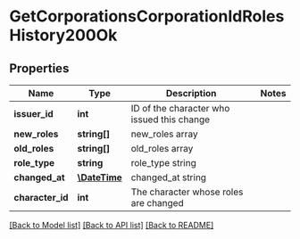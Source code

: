 # GetCorporationsCorporationIdRolesHistory200Ok

## Properties
Name | Type | Description | Notes
------------ | ------------- | ------------- | -------------
**issuer_id** | **int** | ID of the character who issued this change | 
**new_roles** | **string[]** | new_roles array | 
**old_roles** | **string[]** | old_roles array | 
**role_type** | **string** | role_type string | 
**changed_at** | [**\DateTime**](\DateTime.md) | changed_at string | 
**character_id** | **int** | The character whose roles are changed | 

[[Back to Model list]](../README.md#documentation-for-models) [[Back to API list]](../README.md#documentation-for-api-endpoints) [[Back to README]](../README.md)


